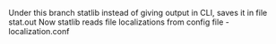 Under this branch statlib instead of giving output in CLI, saves it in file stat.out
Now statlib reads file localizations from config file - localization.conf
